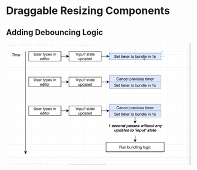# Draggable Resizing Components

## Adding Debouncing Logic

![plot](./imgs/13-01-debouncing-logic.png)
